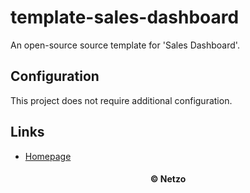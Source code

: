 # template-sales-dashboard

An open-source source template for 'Sales Dashboard'.

## Configuration

This project does not require additional configuration.

## Links

- [Homepage](https://app.netzo.io/templates/template-sales-dashboard)

<div align="center">
  <h4>© Netzo</h4>
</div>
